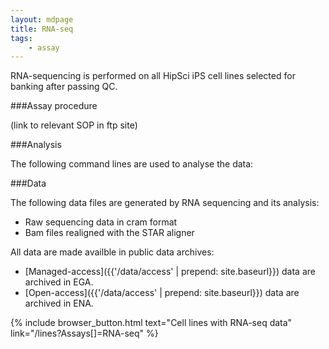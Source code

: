 ```yaml
---
layout: mdpage
title: RNA-seq
tags:
    - assay
---
```


RNA-sequencing is performed on all HipSci iPS cell lines selected for banking after passing QC.

###Assay procedure

(link to relevant SOP in ftp site)

###Analysis

The following command lines are used to analyse the data:

###Data

The following data files are generated by RNA sequencing and its analysis:

*   Raw sequencing data in cram format
*   Bam files realigned with the STAR aligner

All data are made availble in public data archives:

*   [Managed-access]({{'/data/access' | prepend: site.baseurl}}) data are archived in EGA.
*   [Open-access]({{'/data/access' | prepend: site.baseurl}}) data are archived in ENA.

{% include browser_button.html text="Cell lines with RNA-seq data" link="/lines?Assays[]=RNA-seq" %}

